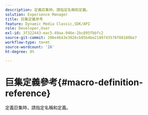 ```yaml
---
description: 定義巨集時，請指定名稱和定義。
solution: Experience Manager
title: 巨集定義參考
feature: Dynamic Media Classic,SDK/API
role: Developer,User
exl-id: 3f322443-eac5-49aa-946e-2bc895fbbfc2
source-git-commit: 206e4643e3926cb85b4be2189743578f88180be7
workflow-type: tm+mt
source-wordcount: '26'
ht-degree: 0%

---
```


# 巨集定義參考{#macro-definition-reference}

定義巨集時，請指定名稱和定義。
